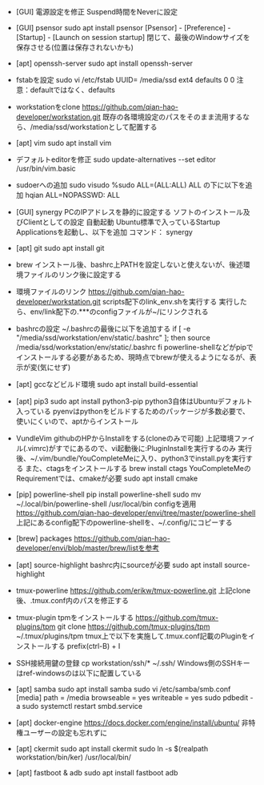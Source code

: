 * [GUI] 電源設定を修正
    Suspend時間をNeverに設定

* [GUI] psensor
    sudo apt install psensor
    [Psensor] - [Preference] - [Startup] - [Launch on session startup]
    閉じて、最後のWindowサイズを保存させる(位置は保存されないかも)

* [apt] openssh-server
    sudo apt install openssh-server

* fstabを設定
    sudo vi /etc/fstab
        UUID=<id> /media/ssd ext4 defaults 0 0
    注意：defaultではなく、defaults

* workstationをclone
    https://github.com/qian-hao-developer/workstation.git
    既存の各環境設定のパスをそのまま流用するなら、/media/ssd/workstationとして配置する

* [apt] vim
    sudo apt install vim

* デフォルトeditorを修正
    sudo update-alternatives --set editor /usr/bin/vim.basic

* sudoerへの追加
    sudo visudo
        %sudo ALL=(ALL:ALL) ALL の下に以下を追加
        hqian ALL=NOPASSWD: ALL

* [GUI] synergy
    PCのIPアドレスを静的に設定する
    ソフトのインストール及びClientとしての設定
    自動起動
        Ubuntu標準で入っているStartup Applicationsを起動し、以下を追加
            コマンド： synergy

* [apt] git
    sudo apt install git

* brew
    インストール後、bashrc上PATHを設定しないと使えないが、後述環境ファイルのリンク後に設定する

* 環境ファイルのリンク
    https://github.com/qian-hao-developer/workstation.git
    scripts配下のlink_env.shを実行する
        実行したら、env/link配下の.***のconfigファイルが~/にリンクされる

* bashrcの設定
    ~/.bashrcの最後に以下を追加する
        if [ -e "/media/ssd/workstation/env/static/.bashrc" ]; then
            source /media/ssd/workstation/env/static/.bashrc
        fi
    powerline-shellなどがpipでインストールする必要があるため、現時点でbrewが使えるようになるが、表示が変(気にせず)

* [apt] gccなどビルド環境
    sudo apt install build-essential

* [apt] pip3
    sudo apt install python3-pip
    python3自体はUbuntuデフォルト入っている
    pyenvはpythonをビルドするためのパッケージが多数必要で、使いにくいので、aptからインストール

* VundleVim
    githubのHPからInstallをする(cloneのみで可能)
    上記環境ファイル(.vimrc)がすでにあるので、vi起動後に:PluginInstallを実行するのみ
    実行後、~/.vim/bundle/YouCompleteMeに入り、python3でinstall.pyを実行する
    また、ctagsをインストールする
        brew install ctags
    YouCompleteMeのRequirementでは、cmakeが必要
        sudo apt install cmake

* [pip] powerline-shell
    pip install powerline-shell
    sudo mv ~/.local/bin/powerline-shell /usr/local/bin
    configを適用
        https://github.com/qian-hao-developer/envi/tree/master/powerline-shell
        上記にあるconfig配下のpowerline-shellを、~/.config/にコピーする

* [brew] packages
    https://github.com/qian-hao-developer/envi/blob/master/brew/listを参考

* [apt] source-highlight
    bashrc内にsourceが必要
    sudo apt install source-highlight

* tmux-powerline
    https://github.com/erikw/tmux-powerline.git
    上記clone後、.tmux.conf内のパスを修正する

* tmux-plugin
    tpmをインストールする
        https://github.com/tmux-plugins/tpm
    git clone https://github.com/tmux-plugins/tpm ~/.tmux/plugins/tpm
    tmux上で以下を実施して.tmux.conf記載のPluginをインストールする
        prefix(ctrl-B) + I

* SSH接続用鍵の登録
    cp workstation/ssh/* ~/.ssh/
    Windows側のSSHキーはref-windowsのは以下に配置している

* [apt] samba
    sudo apt install samba
    sudo vi /etc/samba/smb.conf
        [media]
            path = /media
            browseable = yes
            writeable = yes
    sudo pdbedit -a <user name>
    sudo systemctl restart smbd.service

* [apt] docker-engine
    https://docs.docker.com/engine/install/ubuntu/
    非特権ユーザーの設定も忘れずに

* [apt] ckermit
    sudo apt install ckermit
    sudo ln -s $(realpath workstation/bin/ker) /usr/local/bin/

* [apt] fastboot & adb
    sudo apt install fastboot adb
